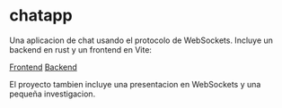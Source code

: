 # chatapp

Una aplicacion de chat usando el protocolo de WebSockets. Incluye un backend en rust y un frontend en Vite:

[Frontend](https://github.com/niitroxendioxide/chatappfrontend)
[Backend](https://github.com/niitroxendioxide/chatappbackend)

El proyecto tambien incluye una presentacion en WebSockets y una pequeña investigacion.
